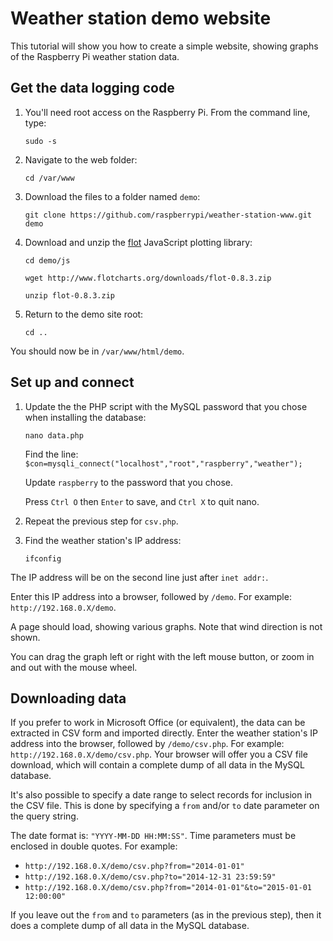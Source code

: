 # Weather station demo website

This tutorial will show you how to create a simple website, showing graphs of the Raspberry Pi weather station data.

## Get the data logging code

1. You'll need root access on the Raspberry Pi. From the command line, type:

    `sudo -s`

1. Navigate to the web folder:

    `cd /var/www`

1. Download the files to a folder named `demo`:

    `git clone https://github.com/raspberrypi/weather-station-www.git demo`
  
1. Download and unzip the [flot](http://www.flotcharts.org/) JavaScript plotting library:

    `cd demo/js`

    `wget http://www.flotcharts.org/downloads/flot-0.8.3.zip`

    `unzip flot-0.8.3.zip`


1. Return to the demo site root:

    `cd ..`

You should now be in `/var/www/html/demo`.

## Set up and connect
  
1. Update the the PHP script with the MySQL password that you chose when installing the database:

    `nano data.php`
  
    Find the line: `$con=mysqli_connect("localhost","root","raspberry","weather");`
  
    Update `raspberry` to the password that you chose.
  
    Press `Ctrl O` then `Enter` to save, and `Ctrl X` to quit nano.
  
1. Repeat the previous step for `csv.php`.

1. Find the weather station's IP address:

    `ifconfig`
  
  The IP address will be on the second line just after `inet addr:`.

Enter this IP address into a browser, followed by `/demo`. For example: `http://192.168.0.X/demo`.
  
  A page should load, showing various graphs. Note that wind direction is not shown.
  
  
  You can drag the graph left or right with the left mouse button, or zoom in and out with the mouse wheel.

## Downloading data

If you prefer to work in Microsoft Office (or equivalent), the data can be extracted in CSV form and imported directly. Enter the weather station's IP address into the browser, followed by `/demo/csv.php`. For example: `http://192.168.0.X/demo/csv.php`. Your browser will offer you a CSV file download, which will contain a complete dump of all data in the MySQL database.

It's also possible to specify a date range to select records for inclusion in the CSV file. This is done by specifying a `from` and/or `to` date parameter on the query string.

The date format is: `"YYYY-MM-DD HH:MM:SS"`. Time parameters must be enclosed in double quotes. For example:

  - `http://192.168.0.X/demo/csv.php?from="2014-01-01"`
  - `http://192.168.0.X/demo/csv.php?to="2014-12-31 23:59:59"`
  - `http://192.168.0.X/demo/csv.php?from="2014-01-01"&to="2015-01-01 12:00:00"`

  If you leave out the `from` and `to` parameters (as in the previous step), then it does a complete dump of all data in the MySQL database.
